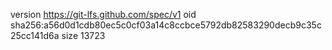 version https://git-lfs.github.com/spec/v1
oid sha256:a56d0d1cdb80ec5c0cf03a14c8ccbce5792db82583290decb9c35c25cc141d6a
size 13723
